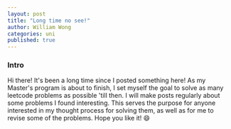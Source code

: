 ```yaml
---
layout: post
title: "Long time no see!"
author: William Wong
categories: uni
published: true
---
```


### Intro
Hi there! It's been a long time since I posted something here! As my Master's program is about to finish, I set myself the goal to solve as many leetcode problems as possible 'till then. I will make posts regularly about some problems I found interesting. This serves the purpose for anyone interested in my thought process for solving them, as well as for me to revise some of the problems. Hope you like it! :smile:
